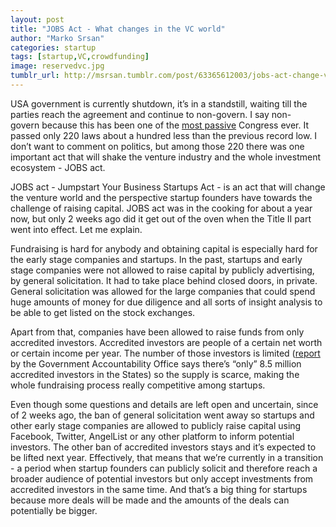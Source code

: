 ```yaml
---
layout: post
title: "JOBS Act - What changes in the VC world"
author: "Marko Srsan"
categories: startup
tags: [startup,VC,crowdfunding]
image: reservedvc.jpg
tumblr_url: http://msrsan.tumblr.com/post/63365612003/jobs-act-change-vc-world-part-i
---
```


USA government is currently shutdown, it’s in a standstill, waiting till the parties reach the agreement and continue to non-govern. I say non-govern because this has been one of the [most passive](http://www.msnbc.com/the-daily-rundown/112th-congress-set-become-least-productiv) Congress ever. It passed only 220 laws about a hundred less than the previous record low. I don’t want to comment on politics, but among those 220 there was one important act that will shake the venture industry and the whole investment ecosystem - JOBS act.

JOBS act - Jumpstart Your Business Startups Act - is an act that will change the venture world and the perspective startup founders have towards the challenge of raising capital. JOBS act was in the cooking for about a year now, but only 2 weeks ago did it get out of the oven when the Title II part went into effect. Let me explain.

Fundraising is hard for anybody and obtaining capital is especially hard for the early stage companies and startups. In the past, startups and early stage companies were not allowed to raise capital by publicly advertising, by general solicitation. It had to take place behind closed doors, in private. General solicitation was allowed for the large companies that could spend huge amounts of money for due diligence and all sorts of insight analysis to be able to get listed on the stock exchanges.

Apart from that, companies have been allowed to raise funds from only accredited investors. Accredited investors are people of a certain net worth or certain income per year. The number of those investors is limited ([report](https://www.gao.gov/assets/660/655963.pdf) by the Government Accountability Office says there’s “only” 8.5 million accredited investors in the States) so the supply is scarce, making the whole fundraising process really competitive among startups. 

Even though some questions and details are left open and uncertain, since of 2 weeks ago, the ban of general solicitation went away so startups and other early stage companies are allowed to publicly raise capital using Facebook, Twitter, AngelList or any other platform to inform potential investors. The other ban of accredited investors stays and it’s expected to be lifted next year. Effectively, that means that we’re currently in a transition - a period when startup founders can publicly solicit and therefore reach a broader audience of potential investors but only accept investments from accredited investors in the same time. And that’s a big thing for startups because more deals will be made and the amounts of the deals can potentially be bigger.
